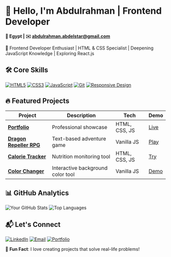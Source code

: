 # 👋 Hello, I'm Abdulrahman | Frontend Developer

**📍 Egypt | ✉️ [abdulrahman.abdelstar@gmail.com](mailto:abdulrahman.abdelstar@gmail.com)**  

🚀 Frontend Developer Enthusiast | HTML & CSS Specialist | Deepening JavaScript Knowledge | Exploring React.js

## 🛠️ Core Skills
[![HTML5](https://img.shields.io/badge/HTML5-E34F26?logo=html5&logoColor=white)](https://www.w3schools.com/html/default.asp)
[![CSS3](https://img.shields.io/badge/CSS3-1572B6?logo=css3&logoColor=white)](https://www.w3schools.com/css/default.asp)
[![JavaScript](https://img.shields.io/badge/JavaScript-F7DF1E?logo=javascript&logoColor=black)](https://www.w3schools.com/css/default.asp)
[![Git](https://img.shields.io/badge/Git-F05032?logo=git&logoColor=white)](https://git-scm.com/)
[![Responsive Design](https://img.shields.io/badge/Responsive-Design-4285F4)](https://www.w3schools.com/html/html_responsive.asp)

## 🔥 Featured Projects
| Project | Description | Tech | Demo |
|---------|-------------|------|------|
| **[Portfolio](https://abdulrahmanfrontend.github.io)** | Professional showcase | HTML, CSS, JS | [Live](https://abdulrahmanfrontend.github.io) |
| **[Dragon Repeller RPG](https://github.com/AbdulrahmanFrontend/js-text-rpg)** | Text-based adventure game | Vanilla JS | [Play](https://abdulrahmanfrontend.github.io/js-text-rpg) |
| **[Calorie Tracker](https://github.com/AbdulrahmanFrontend/fcc-calorie-counter)** | Nutrition monitoring tool | HTML, CSS, JS | [Try](https://abdulrahmanfrontend.github.io/fcc-calorie-counter/) |
| **[Color Changer](https://github.com/AbdulrahmanFrontend/random-dark-colors)** | Interactive background color tool | Vanilla JS | [Demo](https://abdulrahmanfrontend.github.io/random-dark-colors/) |

## 📊 GitHub Analytics
![Your GitHub Stats](https://github-readme-stats.vercel.app/api?username=AbdulrahmanFrontend&show_icons=true&theme=radical&hide_border=true&count_private=true&include_all_commits=true)
![Top Languages](https://github-readme-stats.vercel.app/api/top-langs/?username=AbdulrahmanFrontend&layout=compact&theme=radical&hide_border=true&langs_count=8)

## 📬 Let's Connect
[![LinkedIn](https://img.shields.io/badge/LinkedIn-0077B5?logo=linkedin)](https://linkedin.com/in/abdulrahman-abdelstar-935213371)
[![Email](https://img.shields.io/badge/Gmail-D14836?logo=gmail)](mailto:abdulrahman.abdelstar@gmail.com)
[![Portfolio](https://img.shields.io/badge/Portfolio-4285F4?logo=google-chrome)](https://abdulrahmanfrontend.github.io)

🚀 **Fun Fact**: I love creating projects that solve real-life problems!
